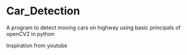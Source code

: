 # Car_Detection
A program to detect moving cars on highway using basic principals of openCV2 in python

Inspiration from youtube
